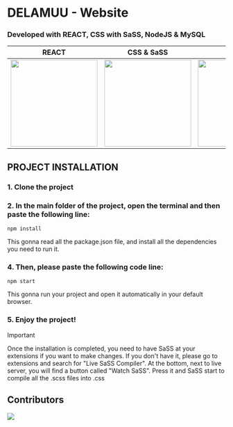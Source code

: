 # DELAMUU - Website 
### Developed with REACT, CSS with SaSS, NodeJS & MySQL
| REACT      | CSS & SaSS      | NodeJS      | MySQL          
|------------|-------------|-------------|-------------|
| <img src="https://upload.wikimedia.org/wikipedia/commons/thumb/4/47/React.svg/1200px-React.svg.png" width="200"> | <img src="https://upload.wikimedia.org/wikipedia/commons/thumb/9/96/Sass_Logo_Color.svg/1200px-Sass_Logo_Color.svg.png" width="200"> | <img src="https://upload.wikimedia.org/wikipedia/commons/d/d9/Node.js_logo.svg" width="200"> | <img src="https://www.ovhcloud.com/sites/default/files/styles/large_screens_1x/public/2021-09/ECX-1909_Hero_MySQL_600x400%402x-1.png" width="200"> |

## PROJECT INSTALLATION
### 1. Clone the project
### 2. In the main folder of the project, open the terminal and then paste the following line:
```
npm install
```
This gonna read all the package.json file, and install all the dependencies you need to run it.

### 4. Then, please paste the following code line:
```
npm start
```
This gonna run your project and open it automatically in your default browser.

### 5. Enjoy the project!
> [!IMPORTANT]
> Once the installation is completed, you need to have SaSS at your extensions if you want to make changes. If you don't have it, please go to extensions and search for "Live SaSS Compiler". At the bottom, next to live server, you will find a button called "Watch SaSS". Press it and SaSS start to compile all the .scss files into .css

## Contributors
<a href="https://github.com/markw0w/delamuu/graphs/contributors">
  <img src="https://contrib.rocks/image?repo=markw0w/delamuu" />
</a>
